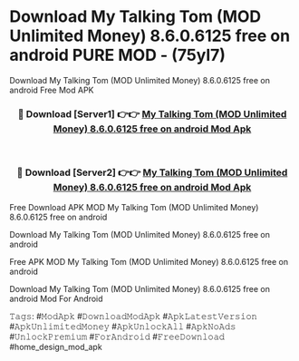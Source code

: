 # Download My Talking Tom (MOD Unlimited Money) 8.6.0.6125 free on android PURE MOD - (75yl7)
Download My Talking Tom (MOD Unlimited Money) 8.6.0.6125 free on android Free Mod APK

<div align="center">
<h3>🔴 Download [Server1] 👉👉 <a href="https://apk-comot.site?title=My_Talking_Tom_(MOD_Unlimited_Money)_8.6.0.6125_free_on_android">My Talking Tom (MOD Unlimited Money) 8.6.0.6125 free on android Mod Apk</a></h3><br>

<h3>🔴 Download [Server2] 👉👉 <a href="https://apk-comot.site?title=My_Talking_Tom_(MOD_Unlimited_Money)_8.6.0.6125_free_on_android">My Talking Tom (MOD Unlimited Money) 8.6.0.6125 free on android Mod Apk</a></h3>
</div>


Free Download APK MOD My Talking Tom (MOD Unlimited Money) 8.6.0.6125 free on android

Download My Talking Tom (MOD Unlimited Money) 8.6.0.6125 free on android 

Free APK MOD My Talking Tom (MOD Unlimited Money) 8.6.0.6125 free on android 

Download My Talking Tom (MOD Unlimited Money) 8.6.0.6125 free on android Mod For Android

𝚃𝚊𝚐𝚜: #𝙼𝚘𝚍𝙰𝚙𝚔 #𝙳𝚘𝚠𝚗𝚕𝚘𝚊𝚍𝙼𝚘𝚍𝙰𝚙𝚔 #𝙰𝚙𝚔𝙻𝚊𝚝𝚎𝚜𝚝𝚅𝚎𝚛𝚜𝚒𝚘𝚗 #𝙰𝚙𝚔𝚄𝚗𝚕𝚒𝚖𝚒𝚝𝚎𝚍𝙼𝚘𝚗𝚎𝚢 #𝙰𝚙𝚔𝚄𝚗𝚕𝚘𝚌𝚔𝙰𝚕𝚕 #𝙰𝚙𝚔𝙽𝚘𝙰𝚍𝚜 #𝚄𝚗𝚕𝚘𝚌𝚔𝙿𝚛𝚎𝚖𝚒𝚞𝚖 #𝙵𝚘𝚛𝙰𝚗𝚍𝚛𝚘𝚒𝚍 #𝙵𝚛𝚎𝚎𝙳𝚘𝚠𝚗𝚕𝚘𝚊𝚍 #home_design_mod_apk